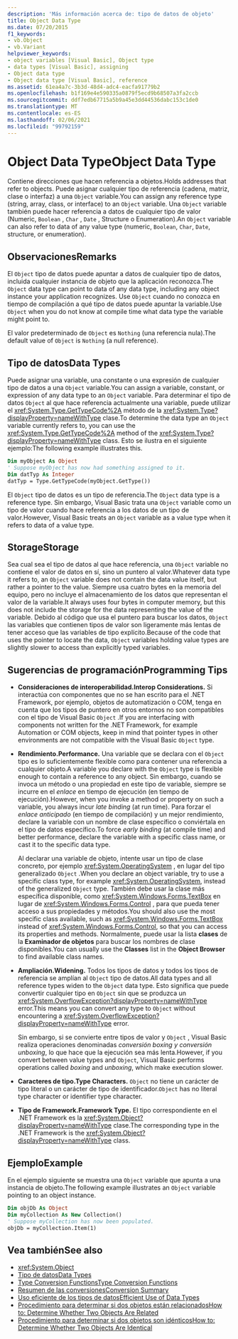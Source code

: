 ```yaml
---
description: 'Más información acerca de: tipo de datos de objeto'
title: Object Data Type
ms.date: 07/20/2015
f1_keywords:
- vb.Object
- vb.Variant
helpviewer_keywords:
- object variables [Visual Basic], Object type
- data types [Visual Basic], assigning
- Object data type
- Object data type [Visual Basic], reference
ms.assetid: 61ea4a7c-3b3d-48d4-adc4-eacfa91779b2
ms.openlocfilehash: b1f169e4e590335a0879f5ecd9b68507a3fa2ccb
ms.sourcegitcommit: ddf7edb67715a5b9a45e3dd44536dabc153c1de0
ms.translationtype: MT
ms.contentlocale: es-ES
ms.lasthandoff: 02/06/2021
ms.locfileid: "99792159"
---
```

# <a name="object-data-type"></a><span data-ttu-id="7dbc9-103">Object Data Type</span><span class="sxs-lookup"><span data-stu-id="7dbc9-103">Object Data Type</span></span>

<span data-ttu-id="7dbc9-104">Contiene direcciones que hacen referencia a objetos.</span><span class="sxs-lookup"><span data-stu-id="7dbc9-104">Holds addresses that refer to objects.</span></span> <span data-ttu-id="7dbc9-105">Puede asignar cualquier tipo de referencia (cadena, matriz, clase o interfaz) a una `Object` variable.</span><span class="sxs-lookup"><span data-stu-id="7dbc9-105">You can assign any reference type (string, array, class, or interface) to an `Object` variable.</span></span> <span data-ttu-id="7dbc9-106">Una `Object` variable también puede hacer referencia a datos de cualquier tipo de valor (Numeric, `Boolean` , `Char` , `Date` , Structure o Enumeration).</span><span class="sxs-lookup"><span data-stu-id="7dbc9-106">An `Object` variable can also refer to data of any value type (numeric, `Boolean`, `Char`, `Date`, structure, or enumeration).</span></span>

## <a name="remarks"></a><span data-ttu-id="7dbc9-107">Observaciones</span><span class="sxs-lookup"><span data-stu-id="7dbc9-107">Remarks</span></span>

<span data-ttu-id="7dbc9-108">El `Object` tipo de datos puede apuntar a datos de cualquier tipo de datos, incluida cualquier instancia de objeto que la aplicación reconozca.</span><span class="sxs-lookup"><span data-stu-id="7dbc9-108">The `Object` data type can point to data of any data type, including any object instance your application recognizes.</span></span> <span data-ttu-id="7dbc9-109">Use `Object` cuando no conozca en tiempo de compilación a qué tipo de datos puede apuntar la variable.</span><span class="sxs-lookup"><span data-stu-id="7dbc9-109">Use `Object` when you do not know at compile time what data type the variable might point to.</span></span>

<span data-ttu-id="7dbc9-110">El valor predeterminado de `Object` es `Nothing` (una referencia nula).</span><span class="sxs-lookup"><span data-stu-id="7dbc9-110">The default value of `Object` is `Nothing` (a null reference).</span></span>

## <a name="data-types"></a><span data-ttu-id="7dbc9-111">Tipo de datos</span><span class="sxs-lookup"><span data-stu-id="7dbc9-111">Data Types</span></span>

<span data-ttu-id="7dbc9-112">Puede asignar una variable, una constante o una expresión de cualquier tipo de datos a una `Object` variable.</span><span class="sxs-lookup"><span data-stu-id="7dbc9-112">You can assign a variable, constant, or expression of any data type to an `Object` variable.</span></span> <span data-ttu-id="7dbc9-113">Para determinar el tipo de datos `Object` al que hace referencia actualmente una variable, puede utilizar el <xref:System.Type.GetTypeCode%2A> método de la <xref:System.Type?displayProperty=nameWithType> clase.</span><span class="sxs-lookup"><span data-stu-id="7dbc9-113">To determine the data type an `Object` variable currently refers to, you can use the <xref:System.Type.GetTypeCode%2A> method of the <xref:System.Type?displayProperty=nameWithType> class.</span></span> <span data-ttu-id="7dbc9-114">Esto se ilustra en el siguiente ejemplo:</span><span class="sxs-lookup"><span data-stu-id="7dbc9-114">The following example illustrates this.</span></span>

```vb
Dim myObject As Object
' Suppose myObject has now had something assigned to it.
Dim datTyp As Integer
datTyp = Type.GetTypeCode(myObject.GetType())
```

<span data-ttu-id="7dbc9-115">El `Object` tipo de datos es un tipo de referencia.</span><span class="sxs-lookup"><span data-stu-id="7dbc9-115">The `Object` data type is a reference type.</span></span> <span data-ttu-id="7dbc9-116">Sin embargo, Visual Basic trata una `Object` variable como un tipo de valor cuando hace referencia a los datos de un tipo de valor.</span><span class="sxs-lookup"><span data-stu-id="7dbc9-116">However, Visual Basic treats an `Object` variable as a value type when it refers to data of a value type.</span></span>

## <a name="storage"></a><span data-ttu-id="7dbc9-117">Storage</span><span class="sxs-lookup"><span data-stu-id="7dbc9-117">Storage</span></span>

<span data-ttu-id="7dbc9-118">Sea cual sea el tipo de datos al que hace referencia, una `Object` variable no contiene el valor de datos en sí, sino un puntero al valor.</span><span class="sxs-lookup"><span data-stu-id="7dbc9-118">Whatever data type it refers to, an `Object` variable does not contain the data value itself, but rather a pointer to the value.</span></span> <span data-ttu-id="7dbc9-119">Siempre usa cuatro bytes en la memoria del equipo, pero no incluye el almacenamiento de los datos que representan el valor de la variable.</span><span class="sxs-lookup"><span data-stu-id="7dbc9-119">It always uses four bytes in computer memory, but this does not include the storage for the data representing the value of the variable.</span></span> <span data-ttu-id="7dbc9-120">Debido al código que usa el puntero para buscar los datos, `Object` las variables que contienen tipos de valor son ligeramente más lentas de tener acceso que las variables de tipo explícito.</span><span class="sxs-lookup"><span data-stu-id="7dbc9-120">Because of the code that uses the pointer to locate the data, `Object` variables holding value types are slightly slower to access than explicitly typed variables.</span></span>

## <a name="programming-tips"></a><span data-ttu-id="7dbc9-121">Sugerencias de programación</span><span class="sxs-lookup"><span data-stu-id="7dbc9-121">Programming Tips</span></span>

- <span data-ttu-id="7dbc9-122">**Consideraciones de interoperabilidad.**</span><span class="sxs-lookup"><span data-stu-id="7dbc9-122">**Interop Considerations.**</span></span> <span data-ttu-id="7dbc9-123">Si interactúa con componentes que no se han escrito para el .NET Framework, por ejemplo, objetos de automatización o COM, tenga en cuenta que los tipos de puntero en otros entornos no son compatibles con el tipo de Visual Basic `Object` .</span><span class="sxs-lookup"><span data-stu-id="7dbc9-123">If you are interfacing with components not written for the .NET Framework, for example Automation or COM objects, keep in mind that pointer types in other environments are not compatible with the Visual Basic `Object` type.</span></span>

- <span data-ttu-id="7dbc9-124">**Rendimiento.**</span><span class="sxs-lookup"><span data-stu-id="7dbc9-124">**Performance.**</span></span> <span data-ttu-id="7dbc9-125">Una variable que se declara con el `Object` tipo es lo suficientemente flexible como para contener una referencia a cualquier objeto.</span><span class="sxs-lookup"><span data-stu-id="7dbc9-125">A variable you declare with the `Object` type is flexible enough to contain a reference to any object.</span></span> <span data-ttu-id="7dbc9-126">Sin embargo, cuando se invoca un método o una propiedad en este tipo de variable, siempre se incurre en el *enlace* en tiempo de ejecución (en tiempo de ejecución).</span><span class="sxs-lookup"><span data-stu-id="7dbc9-126">However, when you invoke a method or property on such a variable, you always incur *late binding* (at run time).</span></span> <span data-ttu-id="7dbc9-127">Para forzar el *enlace anticipado* (en tiempo de compilación) y un mejor rendimiento, declare la variable con un nombre de clase específico o conviértala en el tipo de datos específico.</span><span class="sxs-lookup"><span data-stu-id="7dbc9-127">To force *early binding* (at compile time) and better performance, declare the variable with a specific class name, or cast it to the specific data type.</span></span>

  <span data-ttu-id="7dbc9-128">Al declarar una variable de objeto, intente usar un tipo de clase concreto, por ejemplo <xref:System.OperatingSystem> , en lugar del tipo generalizado `Object` .</span><span class="sxs-lookup"><span data-stu-id="7dbc9-128">When you declare an object variable, try to use a specific class type, for example <xref:System.OperatingSystem>, instead of the generalized `Object` type.</span></span> <span data-ttu-id="7dbc9-129">También debe usar la clase más específica disponible, como <xref:System.Windows.Forms.TextBox> en lugar de <xref:System.Windows.Forms.Control> , para que pueda tener acceso a sus propiedades y métodos.</span><span class="sxs-lookup"><span data-stu-id="7dbc9-129">You should also use the most specific class available, such as <xref:System.Windows.Forms.TextBox> instead of <xref:System.Windows.Forms.Control>, so that you can access its properties and methods.</span></span> <span data-ttu-id="7dbc9-130">Normalmente, puede usar la lista **clases** de la **Examinador de objetos** para buscar los nombres de clase disponibles.</span><span class="sxs-lookup"><span data-stu-id="7dbc9-130">You can usually use the **Classes** list in the **Object Browser** to find available class names.</span></span>

- <span data-ttu-id="7dbc9-131">**Ampliación.**</span><span class="sxs-lookup"><span data-stu-id="7dbc9-131">**Widening.**</span></span> <span data-ttu-id="7dbc9-132">Todos los tipos de datos y todos los tipos de referencia se amplían al `Object` tipo de datos.</span><span class="sxs-lookup"><span data-stu-id="7dbc9-132">All data types and all reference types widen to the `Object` data type.</span></span> <span data-ttu-id="7dbc9-133">Esto significa que puede convertir cualquier tipo en `Object` sin que se produzca un <xref:System.OverflowException?displayProperty=nameWithType> error.</span><span class="sxs-lookup"><span data-stu-id="7dbc9-133">This means you can convert any type to `Object` without encountering a <xref:System.OverflowException?displayProperty=nameWithType> error.</span></span>

  <span data-ttu-id="7dbc9-134">Sin embargo, si se convierte entre tipos de valor y `Object` , Visual Basic realiza operaciones denominadas *conversión boxing y conversión* *unboxing*, lo que hace que la ejecución sea más lenta.</span><span class="sxs-lookup"><span data-stu-id="7dbc9-134">However, if you convert between value types and `Object`, Visual Basic performs operations called *boxing* and *unboxing*, which make execution slower.</span></span>

- <span data-ttu-id="7dbc9-135">**Caracteres de tipo.**</span><span class="sxs-lookup"><span data-stu-id="7dbc9-135">**Type Characters.**</span></span> <span data-ttu-id="7dbc9-136">`Object` no tiene un carácter de tipo literal o un carácter de tipo de identificador.</span><span class="sxs-lookup"><span data-stu-id="7dbc9-136">`Object` has no literal type character or identifier type character.</span></span>

- <span data-ttu-id="7dbc9-137">**Tipo de Framework.**</span><span class="sxs-lookup"><span data-stu-id="7dbc9-137">**Framework Type.**</span></span> <span data-ttu-id="7dbc9-138">El tipo correspondiente en el .NET Framework es la <xref:System.Object?displayProperty=nameWithType> clase.</span><span class="sxs-lookup"><span data-stu-id="7dbc9-138">The corresponding type in the .NET Framework is the <xref:System.Object?displayProperty=nameWithType> class.</span></span>

## <a name="example"></a><span data-ttu-id="7dbc9-139">Ejemplo</span><span class="sxs-lookup"><span data-stu-id="7dbc9-139">Example</span></span>

<span data-ttu-id="7dbc9-140">En el ejemplo siguiente se muestra una `Object` variable que apunta a una instancia de objeto.</span><span class="sxs-lookup"><span data-stu-id="7dbc9-140">The following example illustrates an `Object` variable pointing to an object instance.</span></span>

```vb
Dim objDb As Object
Dim myCollection As New Collection()
' Suppose myCollection has now been populated.
objDb = myCollection.Item(1)
```

## <a name="see-also"></a><span data-ttu-id="7dbc9-141">Vea también</span><span class="sxs-lookup"><span data-stu-id="7dbc9-141">See also</span></span>

- <xref:System.Object>
- [<span data-ttu-id="7dbc9-142">Tipo de datos</span><span class="sxs-lookup"><span data-stu-id="7dbc9-142">Data Types</span></span>](index.md)
- [<span data-ttu-id="7dbc9-143">Type Conversion Functions</span><span class="sxs-lookup"><span data-stu-id="7dbc9-143">Type Conversion Functions</span></span>](../functions/type-conversion-functions.md)
- [<span data-ttu-id="7dbc9-144">Resumen de las conversiones</span><span class="sxs-lookup"><span data-stu-id="7dbc9-144">Conversion Summary</span></span>](../keywords/conversion-summary.md)
- [<span data-ttu-id="7dbc9-145">Uso eficiente de los tipos de datos</span><span class="sxs-lookup"><span data-stu-id="7dbc9-145">Efficient Use of Data Types</span></span>](../../programming-guide/language-features/data-types/efficient-use-of-data-types.md)
- [<span data-ttu-id="7dbc9-146">Procedimiento para determinar si dos objetos están relacionados</span><span class="sxs-lookup"><span data-stu-id="7dbc9-146">How to: Determine Whether Two Objects Are Related</span></span>](../../programming-guide/language-features/variables/how-to-determine-whether-two-objects-are-related.md)
- [<span data-ttu-id="7dbc9-147">Procedimiento para determinar si dos objetos son idénticos</span><span class="sxs-lookup"><span data-stu-id="7dbc9-147">How to: Determine Whether Two Objects Are Identical</span></span>](../../programming-guide/language-features/variables/how-to-determine-whether-two-objects-are-identical.md)
